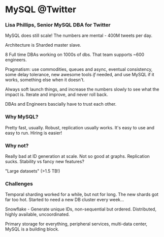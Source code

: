 # MySQL @Twitter

### Lisa Phillips, Senior MySQL DBA for Twitter

MySQL does still scale! The numbers are mental - 400M tweets per day.

Architecture is Sharded master slave.

8 Full time DBAs working on 1000s of dbs. That team supports ~600 engineers.

Pragmatism: use commodities, queues and async, eventual consistency, some delay tolerance, new awesome tools *if* needed, and use MySQL if it works, something else when it doesn't.

Always soft launch things, and increase the numbers slowly to see what the impact is. Iterate and improve, and never roll back.

DBAs and Engineers bascially have to trust each other.

### Why MySQL?

Pretty fast, usually. Robust, replication usually works. It's easy to use and easy to run. Hiring is easier!

### Why not?

Really bad at ID generation at scale. Not so good at graphs. Replication sucks. Stability vs fancy new features?

"Large datasets" (>1.5 TB!)

### Challenges

Temporal sharding worked for a while, but not for long. The new shards got far too hot. Started to need a new DB cluster every week...

Snowflake - Generate unique IDs, non-sequential but ordered. Distributed, highly available, uncoordinated.

Primary storage for everything, peripheral services, multi-data center, MySQL is a building block.
